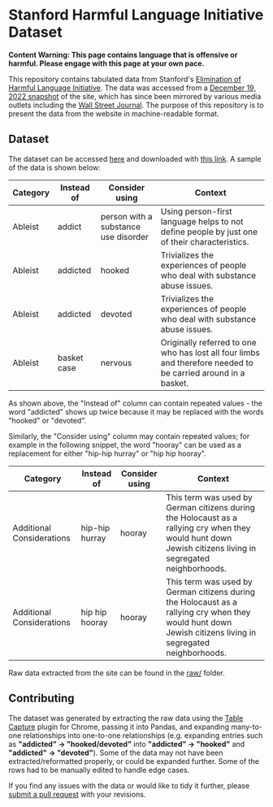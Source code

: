 # Stanford Harmful Language Initiative Dataset

**Content Warning: This page contains language that is offensive or harmful. Please engage with this page at your own pace.**

This repository contains tabulated data from Stanford's [Elimination of Harmful Language Initiative](https://itcommunity.stanford.edu/news/introducing-elimination-harmful-language-initiative-website). The data was accessed from a [December 19, 2022 snapshot](http://web.archive.org/web/20221219160303/https://itcommunity.stanford.edu/ehli) of the site, which has since been mirrored by various media outlets including the [Wall Street Journal](https://s.wsj.net/public/resources/documents/stanfordlanguage.pdf). The purpose of this repository is to present the data from the website in machine-readable format.

## Dataset

The dataset can be accessed [here](Stanford_harmful_language_dataset.csv) and downloaded with [this link](https://github.com/naveenarun/StanfordHarmfulLanguage/archive/refs/heads/main.zip). A sample of the data is shown below:

| Category | Instead of  | Consider using                       | Context                                                                                                       |
|----------|-------------|--------------------------------------|---------------------------------------------------------------------------------------------------------------|
| Ableist  | addict      | person with a substance use disorder | Using person-first language helps to not define people by just one of their characteristics.                  |
| Ableist  | addicted    | hooked                               | Trivializes the experiences of people who deal with substance abuse issues.                                   |
| Ableist  | addicted    | devoted                              | Trivializes the experiences of people who deal with substance abuse issues.                                   |
| Ableist  | basket case | nervous                              | Originally referred to one who has lost all four limbs and therefore needed to be carried around in a basket. |

As shown above, the "Instead of" column can contain repeated values - the word "addicted" shows up twice because it may be replaced with the words "hooked" or "devoted".

Similarly, the "Consider using" column may contain repeated values; for example in the following snippet, the word "hooray" can be used as a replacement for either "hip-hip hurray" or "hip hip hooray".

| Category                  | Instead of     | Consider using | Context                                                                                                                                                    |
|---------------------------|----------------|----------------|------------------------------------------------------------------------------------------------------------------------------------------------------------|
| Additional Considerations | hip-hip hurray | hooray         | This term was used by German citizens during the Holocaust as a rallying cry when they would hunt down Jewish citizens living in segregated neighborhoods. |
| Additional Considerations | hip hip hooray | hooray         | This term was used by German citizens during the Holocaust as a rallying cry when they would hunt down Jewish citizens living in segregated neighborhoods. |

Raw data extracted from the site can be found in the [raw/](raw/raw.csv) folder.

## Contributing

The dataset was generated by extracting the raw data using the [Table Capture](https://chrome.google.com/webstore/detail/table-capture/iebpjdmgckacbodjpijphcplhebcmeop/related?hl=en) plugin for Chrome, passing it into Pandas, and expanding many-to-one relationships into one-to-one relationships (e.g. expanding entries such as **"addicted" -> "hooked/devoted"** into **"addicted" -> "hooked"** and **"addicted" -> "devoted"**). Some of the data may not have been extracted/reformatted properly, or could be expanded further. Some of the rows had to be manually edited to handle edge cases.

If you find any issues with the data or would like to tidy it further, please [submit a pull request](https://github.com/naveenarun/StanfordHarmfulLanguage/pulls) with your revisions.
